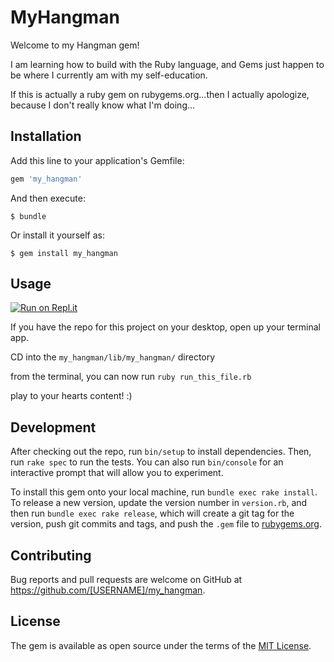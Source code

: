 # MyHangman

Welcome to my Hangman gem! 

I am learning how to build with the Ruby language, and Gems just happen to be where I currently am with my self-education. 

If this is actually a ruby gem on rubygems.org...then I actually apologize, because I don't really know what I'm doing...

## Installation

Add this line to your application's Gemfile:

```ruby
gem 'my_hangman'
```

And then execute:

    $ bundle

Or install it yourself as:

    $ gem install my_hangman

## Usage

[![Run on Repl.it](https://repl.it/badge/github/MarchandMD/my_hangman)](https://repl.it/github/MarchandMD/my_hangman)

If you have the repo for this project on your desktop, open up your terminal app.  

CD into the `my_hangman/lib/my_hangman/` directory  

from the terminal, you can now run `ruby run_this_file.rb`  

play to your hearts content! :)

## Development

After checking out the repo, run `bin/setup` to install dependencies. Then, run `rake spec` to run the tests. You can also run `bin/console` for an interactive prompt that will allow you to experiment.

To install this gem onto your local machine, run `bundle exec rake install`. To release a new version, update the version number in `version.rb`, and then run `bundle exec rake release`, which will create a git tag for the version, push git commits and tags, and push the `.gem` file to [rubygems.org](https://rubygems.org).

## Contributing

Bug reports and pull requests are welcome on GitHub at https://github.com/[USERNAME]/my_hangman.

## License

The gem is available as open source under the terms of the [MIT License](https://opensource.org/licenses/MIT).
